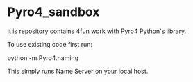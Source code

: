 # Pyro4_sandbox
It is repository contains 4fun work with Pyro4 Python's library.

To use existing code first run:

python -m Pyro4.naming 

This simply runs Name Server on your local host.
